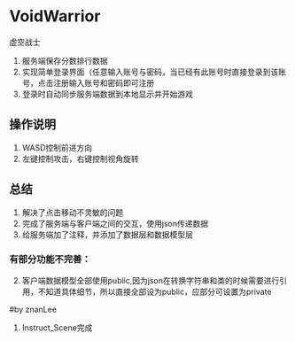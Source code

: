 # VoidWarrior
虚空战士
1. 服务端保存分数排行数据
2. 实现简单登录界面（任意输入账号与密码，当已经有此账号时直接登录到该账号，点击注册输入账号和密码即可注册
3. 登录时自动同步服务端数据到本地显示并开始游戏

## 操作说明
1. WASD控制前进方向
2. 左键控制攻击，右键控制视角旋转
## 总结
1. 解决了点击移动不灵敏的问题
2. 完成了服务端与客户端之间的交互，使用json传递数据
3. 给服务端加了注释，并添加了数据层和数据模型层
### 有部分功能不完善：
2. 客户端数据模型全部使用public,因为json在转换字符串和类的时候需要进行引用，不知道具体细节，所以直接全部设为public，应部分可设置为private

#by znanLee
1. Instruct_Scene完成



